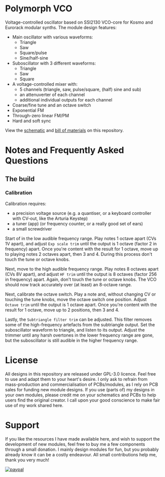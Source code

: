 # Polymorph VCO
 Voltage-controlled oscillator based on SSI2130 VCO-core for Kosmo and Eurorack modular synths. The module design features:
- Main oscillator with various waveforms:
  - Triangle
  - Saw
  - Square/pulse
  - Sine/half-sine
- Suboscillator with 3 different waveforms:
  - Triangle
  - Saw
  - Square
- A voltage-controlled mixer with:
  - 5 channels (triangle, saw, pulse/square, (half) sine and sub)
  - an attenuverter of each channel
  - additional individual outputs for each channel
- Coarse/fine tune and an octave switch
- Exponential FM
- Through-zero linear FM/PM
- Hard and soft sync

View the [schematic](schematic+BOM/Polymorph_VCO.pdf) and [bill of materials](https://htmlpreview.github.io/?https://github.com/TimMJN/Polymorph-VCO/blob/main/schematic%2BBOM/Polymorph_VCO_BOM.html) on this repository.

# Notes and Frequently Asked Questions
## The build

### Calibration
Calibration requires:
- a precision voltage source (e.g. a quantiser, or a keyboard controller with CV-out, like the Arturia Keystep)
- a tuner (app) (or frequency counter, or a really good set of ears)
- a small screwdriver

Start of in the low audible frequency range. Play notes 1 octave apart (CVs 1V apart), and adjust `Exp scale trim` until the output is 1 octave (factor 2 in frequency) apart. Once you're content with the result for 1 octave, move up to playing notes 2 octaves apart, then 3 and 4. During this process don't touch the tune or octave knobs.

Next, move to the high audible frequency range. Play notes 8 octaves apart (CVs 8V apart), and adjust `HF trim` until the output is 8 octaves (factor 256 in frequency) apart. Again, don't touch the tune or octave knobs. The VCO should now track accurately over (at least) an 8-octave range.

Next, calibrate the octave switch. Play a note and, without changing CV or touching the tune knobs, move the octave switch one position. Adjust `Octave trim` until the output is 1 octave apart. Once you're content with the result for 1 octave, move up to 2 positions, then 3 and 4.

Lastly, the `Subtriangle filter trim` can be adjusted. This filter removes some of the high-frequency artefacts from the subtriangle output. Set the suboscillator waveform to triangle, and listen to its output. Adjust the trimmer until any harsh overtones in the lower frequency range are gone, but the suboscillator is still audible in the higher frequency range.

# License
All designs in this repository are released under GPL-3.0 licence. Feel free to use and adapt them to your heart's desire. I only ask to refrain from mass-production and commercialisation of PCBs/modules, as I rely on PCB sales for funding new module designs. If you use (parts of) my designs in your own modules, please credit me on your schematics and PCBs to help users find the original creator. I call upon your good conscience to make fair use of my work shared here.

# Support
If you like the resources I have made available here, and wish to support the development of new modules, feel free to buy me a few components through a small donation. I mainly design modules for fun, but you probably already know it can be a costly endeavour. All small contributions help me, thank you very much!

[![paypal](https://www.paypalobjects.com/en_US/i/btn/btn_donateCC_LG.gif)](https://www.paypal.com/donate?hosted_button_id=FZJELWSAH4UKU)
